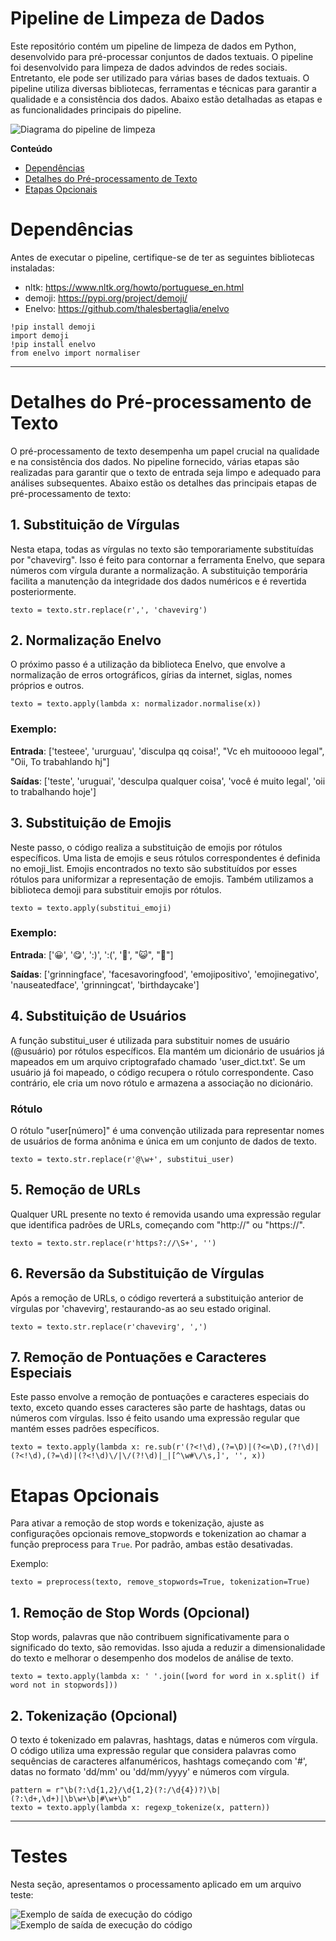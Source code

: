 <h1>Pipeline de Limpeza de Dados</h1>

Este repositório contém um pipeline de limpeza de dados em Python, desenvolvido para pré-processar conjuntos de dados textuais. O pipeline foi desenvolvido para limpeza de dados advindos de redes sociais. Entretanto, ele pode ser utilizado para várias bases de dados textuais. O pipeline utiliza diversas bibliotecas, ferramentas e técnicas para garantir a qualidade e a consistência dos dados. Abaixo estão detalhadas as etapas e as funcionalidades principais do pipeline.


<img src="https://github.com/ciberdem/ProjetoHEIWA-FAPESP/blob/main/CuradoriaExtracaoDados/src/PipelineD.png" alt="Diagrama do pipeline de limpeza">


**Conteúdo**

- [Dependências](#dependências)
- [Detalhes do Pré-processamento de Texto](#detalhes-do-pré-processamento-de-texto)
- [Etapas Opcionais](#etapas-opcionais)


# Dependências

Antes de executar o pipeline, certifique-se de ter as seguintes bibliotecas instaladas:

* nltk: https://www.nltk.org/howto/portuguese_en.html
* demoji: https://pypi.org/project/demoji/
* Enelvo: https://github.com/thalesbertaglia/enelvo

```
!pip install demoji
import demoji
!pip install enelvo
from enelvo import normaliser
``` 
  
<hr>

# Detalhes do Pré-processamento de Texto
O pré-processamento de texto desempenha um papel crucial na qualidade e na consistência dos dados. No pipeline fornecido, várias etapas são realizadas para garantir que o texto de entrada seja limpo e adequado para análises subsequentes. Abaixo estão os detalhes das principais etapas de pré-processamento de texto:

## 1. Substituição de Vírgulas
Nesta etapa, todas as vírgulas no texto são temporariamente substituídas por "chavevirg". Isso é feito para contornar a ferramenta Enelvo, que separa números com vírgula durante a normalização. A substituição temporária facilita a manutenção da integridade dos dados numéricos e é revertida posteriormente.

```
texto = texto.str.replace(r',', 'chavevirg')
```

## 2. Normalização Enelvo
O próximo passo é a utilização da biblioteca Enelvo, que envolve a normalização de erros ortográficos, gírias da internet, siglas, nomes próprios e outros.

```
texto = texto.apply(lambda x: normalizador.normalise(x))
```

### Exemplo:
**Entrada**: ['testeee', 'ururguau', 'disculpa qq coisa!', "Vc eh muitooooo legal", "Oii, To trabahlando hj"]

**Saídas**: ['teste', 'uruguai', 'desculpa qualquer coisa', 'você é muito legal', 'oii to trabalhando hoje']

## 3. Substituição de Emojis
Neste passo, o código realiza a substituição de emojis por rótulos específicos. Uma lista de emojis e seus rótulos correspondentes é definida no emoji_list. Emojis encontrados no texto são substituídos por esses rótulos para uniformizar a representação de emojis. Também utilizamos a biblioteca demoji para substituir emojis por rótulos. 

```
texto = texto.apply(substitui_emoji)
```

### Exemplo:
**Entrada**: ['😀', '😋', ':)', ':(', '🤢', "😺", "🎂"]

**Saídas**: ['grinningface', 'facesavoringfood', 'emojipositivo', 'emojinegativo', 'nauseatedface', 'grinningcat', 'birthdaycake']


## 4. Substituição de Usuários
A função substitui_user é utilizada para substituir nomes de usuário (@usuário) por rótulos específicos. Ela mantém um dicionário de usuários já mapeados em um arquivo criptografado chamado 'user_dict.txt'. Se um usuário já foi mapeado, o código recupera o rótulo correspondente. Caso contrário, ele cria um novo rótulo e armazena a associação no dicionário. 

### Rótulo
O rótulo "user[número]" é uma convenção utilizada para representar nomes de usuários de forma anônima e única em um conjunto de dados de texto.

```
texto = texto.str.replace(r'@\w+', substitui_user)
```

## 5. Remoção de URLs
Qualquer URL presente no texto é removida usando uma expressão regular que identifica padrões de URLs, começando com "http://" ou "https://".

```
texto = texto.str.replace(r'https?://\S+', '')
```

## 6. Reversão da Substituição de Vírgulas
Após a remoção de URLs, o código reverterá a substituição anterior de vírgulas por 'chavevirg', restaurando-as ao seu estado original.

```
texto = texto.str.replace(r'chavevirg', ',')
```

## 7. Remoção de Pontuações e Caracteres Especiais
Este passo envolve a remoção de pontuações e caracteres especiais do texto, exceto quando esses caracteres são parte de hashtags, datas ou números com vírgulas. Isso é feito usando uma expressão regular que mantém esses padrões específicos.

```
texto = texto.apply(lambda x: re.sub(r'(?<!\d),(?=\D)|(?<=\D),(?!\d)|(?<!\d),(?=\d)|(?<!\d)\/|\/(?!\d)|_|[^\w#\/\s,]', '', x))
```

# Etapas Opcionais
Para ativar a remoção de stop words e tokenização, ajuste as configurações opcionais remove_stopwords e tokenization ao chamar a função preprocess para <code>True</code>. Por padrão, ambas estão desativadas.

Exemplo:

```
texto = preprocess(texto, remove_stopwords=True, tokenization=True)
```

## 1. Remoção de Stop Words (Opcional)
Stop words, palavras que não contribuem significativamente para o significado do texto, são removidas. Isso ajuda a reduzir a dimensionalidade do texto e melhorar o desempenho dos modelos de análise de texto.

```
texto = texto.apply(lambda x: ' '.join([word for word in x.split() if word not in stopwords]))
```

## 2. Tokenização (Opcional)
O texto é tokenizado em palavras, hashtags, datas e números com vírgula. O código utiliza uma expressão regular que considera palavras como sequências de caracteres alfanuméricos, hashtags começando com '#', datas no formato 'dd/mm' ou 'dd/mm/yyyy' e números com vírgula.

```
pattern = r"\b(?:\d{1,2}/\d{1,2}(?:/\d{4})?)\b|(?:\d+,\d+)|\b\w+\b|#\w+\b"
texto = texto.apply(lambda x: regexp_tokenize(x, pattern))
```

<hr>

# Testes

Nesta seção, apresentamos o processamento aplicado em um arquivo teste:

<img src="https://github.com/ciberdem/ProjetoHEIWA-FAPESP/blob/main/CuradoriaExtracaoDados/src/Teste_preprocess.png" alt="Exemplo de saída de execução do código">

<img src="https://github.com/ciberdem/ProjetoHEIWA-FAPESP/blob/main/CuradoriaExtracaoDados/src/exemplo_pipeline.png" alt="Exemplo de saída de execução do código">
